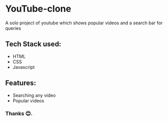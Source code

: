 # YouTube-clone

A solo project of youtube which shows popular videos and a search bar for queries 
## Tech Stack used:
<ul>
  <li>HTML</li>
  <li>CSS</li>
  <li>Javascript</li>
</ul>

## Features:
<ul>
  <li>Searching any video</li>
  <li>Popular videos</li>
</ul>

### Thanks 😊.

